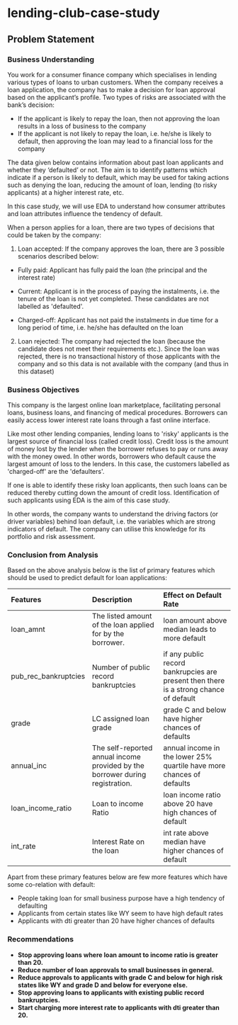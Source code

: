 # lending-club-case-study
## Problem Statement

### Business Understanding
You work for a consumer finance company which specialises in lending various types of loans to urban customers. When the company receives a loan application,
the company has to make a decision for loan approval based on the applicant’s profile. Two types of risks are associated with the bank’s decision:

- If the applicant is likely to repay the loan, then not approving the loan results in a loss of business to the company
- If the applicant is not likely to repay the loan, i.e. he/she is likely to default, then approving the loan may lead to a financial loss for the company

The data given below contains information about past loan applicants and whether they ‘defaulted’ or not. The aim is to identify patterns which indicate if a person is likely to default,
which may be used for taking actions such as denying the loan, reducing the amount of loan, lending (to risky applicants) at a higher interest rate, etc.

In this case study, we will use EDA to understand how consumer attributes and loan attributes influence the tendency of default.

When a person applies for a loan, there are two types of decisions that could be taken by the company:

1. Loan accepted: If the company approves the loan, there are 3 possible scenarios described below:

- Fully paid: Applicant has fully paid the loan (the principal and the interest rate)

- Current: Applicant is in the process of paying the instalments, i.e. the tenure of the loan is not yet completed. These candidates are not labelled as 'defaulted'.

- Charged-off: Applicant has not paid the instalments in due time for a long period of time, i.e. he/she has defaulted on the loan 

2. Loan rejected: The company had rejected the loan (because the candidate does not meet their requirements etc.). Since the loan was rejected, there is no transactional history of those applicants with the company and so this data is not available with the company (and thus in this dataset)

### Business Objectives
This company is the largest online loan marketplace, facilitating personal loans, business loans, and financing of medical procedures. Borrowers can easily access lower interest rate loans through a fast online interface. 

Like most other lending companies, lending loans to 'risky' applicants is the largest source of financial loss (called credit loss). Credit loss is the amount of money lost by the lender when the borrower refuses to pay or runs away with the money owed. In other words, borrowers who default cause the largest amount of loss to the lenders. In this case, the customers labelled as 'charged-off' are the 'defaulters'. 

If one is able to identify these risky loan applicants, then such loans can be reduced thereby cutting down the amount of credit loss. Identification of such applicants using EDA is the aim of this case study.

In other words, the company wants to understand the driving factors (or driver variables) behind loan default, i.e. the variables which are strong indicators of default.  The company can utilise this knowledge for its portfolio and risk assessment.

### Conclusion from Analysis
Based on the above analysis below is the list of primary features which should be used to predict default for loan applications:

| Features    | Description | Effect on Default Rate    |
| :---        | :----   | :--- |
| loan_amnt   | The listed amount of the loan applied for by the borrower.       | loan amount above median leads to more default   |
| pub_rec_bankruptcies  | Number of public record bankruptcies        | if any public record bankrupcies are present then there is a strong chance of default       |
| grade  | LC assigned loan grade        | grade C and below have higher chances of defaults      |
| annual_inc  | The self-reported annual income provided by the borrower during registration.        |annual income in the lower 25% quartile have more chances of defaults      |
| loan_income_ratio  | Loan to income Ratio        | loan income ratio above 20 have high chances of default       |
| int_rate  | Interest Rate on the loan        | int rate above median have higher chances of default      |

Apart from these primary features below are few more features which have some co-relation with default:
- People taking loan for small business purpose have a high tendency of defaulting
- Applicants from certain states like WY seem to have high default rates
- Applicants with dti greater than 20 have higher chances of defaults

### Recommendations

- **Stop approving loans where loan amount to income ratio is greater than 20.**
- **Reduce number of loan approvals to small businesses in general.**
- **Reduce approvals to applicants with grade C and below for high risk states like WY and grade D and below for everyone else.**
- **Stop approving loans to applicants with existing public record bankruptcies.**
- **Start charging more interest rate to applicants with dti greater than 20.**
